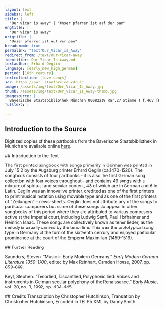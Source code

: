 ```yaml
---
layout: text
sidebar: left
title: |
  "Our vicar is away" | "Unser pfarrer ist auf der pan"
engtitle: |
  "Our vicar is away"
origtitle: |
  "Unser pfarrer ist auf der pan"
breadcrumb: true
permalink: "text/Our_Vicar_Is_Away"
redirect_from: /text/our-vicar-away
identifier: Our_Vicar_Is_Away.md
textauthor: Erhard Oeglin
language: [early_new_high_german]
period: [16th_century]
textcollection: [love-songs]
sdr: https://purl.stanford.edu/druid 
image: /assets/img/text/Our_Vicar_Is_Away.jpg
thumb: /assets/img/text/Our_Vicar_Is_Away-thumb.jpg
imagesource: |
  Bayerische Staatsbibliothek München 00082229 Rar.27 Stimme T f.46v [Public Domain]
fulltext: |
                                    
--- 
```

## Introduction to the Source 
<p>Digitized copies of these partbooks from the Bayerische Staatsbibliothek in Munich are available online <a href="https://stimmbuecher.digitale-sammlungen.de//view?id=bsb00082229">here</a>.</p>
## Introduction to the Text 
<p>The first printed songbook with songs primarily in German was printed in July 1512 by the Augsburg printer Erhard Oeglin (ca.1470-1520). The songbook consists of four partbooks – it is also the first German song collection with four voices throughout - and contains 49 songs with a mixture of spiritual and secular content, 43 of which are in German and 6 in Latin. Oeglin was an innovative printer, credited as one of the first printers to print musical notation using movable type and as one of the first printers of “Zeitungen” – news-sheets. Oeglin does not attribute any of the songs to particular composers but some of these songs do appear in other songbooks of this period where they are attributed to various composers active at the Imperial court, including Ludwig Senfl, Paul Hofhaimer and Heinrich Isaac. These songs are collectively known as tenor lieder, as the melody is usually carried by the tenor line. This was the prototypical song type in Germany at the turn of the sixteenth century and enjoyed particular prominence at the court of the Emperor Maximilian (1459-1519).</p>
## Further Reading 
<p>Saunders, Steven. “Music in Early Modern Germany.” <em>Early Modern German Literature 1350-1700</em>, edited by Max Reinhart, Camden House, 2007, pp. 653-698.</p> <p>Keyl, Stephen. “Tenorlied, Discantlied, Polyphonic lied: Voices and instruments in German secular polyphony of the Renaissance.” <em>Early Music</em>, vol. 20, no. 3, 1992, pp. 434–445.</p>
## Credits
Transcription by Christopher Hutchinson, Translation by Christopher Hutchinson, Encoded in TEI P5 XML by Danny Smith
